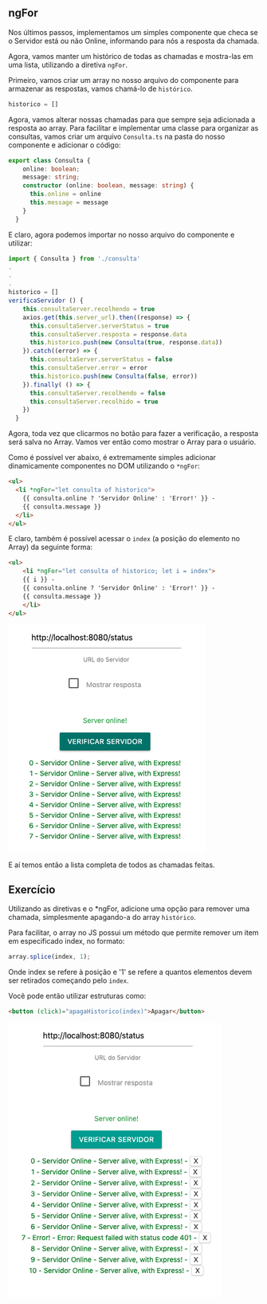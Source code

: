 ## ngFor

Nos últimos passos, implementamos um simples componente que checa se o Servidor está ou não Online, informando para nós a resposta da chamada.

Agora, vamos manter um histórico de todas as chamadas e mostra-las em uma lista, utilizando a diretiva `ngFor`.

Primeiro, vamos criar um array no nosso arquivo do componente para armazenar as respostas, vamos chamá-lo de `histórico`.

```typescript
historico = []
```

Agora, vamos alterar nossas chamadas para que sempre seja adicionada a resposta ao array. Para facilitar e implementar uma classe para organizar as consultas, vamos criar um arquivo `Consulta.ts` na pasta do nosso componente e adicionar o código:

```typescript
export class Consulta {
    online: boolean;
    message: string;
    constructor (online: boolean, message: string) {
      this.online = online
      this.message = message
    }
  }
```

E claro, agora podemos importar no nosso arquivo do componente e utilizar:

```typescript
import { Consulta } from './consulta'
.
.
.
historico = []
verificaServidor () {
    this.consultaServer.recolhendo = true
    axios.get(this.server_url).then((response) => {
      this.consultaServer.serverStatus = true
      this.consultaServer.resposta = response.data
      this.historico.push(new Consulta(true, response.data))
    }).catch((error) => {
      this.consultaServer.serverStatus = false
      this.consultaServer.error = error
      this.historico.push(new Consulta(false, error))
    }).finally( () => {
      this.consultaServer.recolhendo = false
      this.consultaServer.recolhido = true
    })
  }
```

Agora, toda vez que clicarmos no botão para fazer a verificação, a resposta será salva no Array. Vamos ver então como mostrar o Array para o usuário.

Como é possível ver abaixo, é extremamente simples adicionar dinamicamente componentes no DOM utilizando o `*ngFor`:

```html
<ul>
  <li *ngFor="let consulta of historico">
    {{ consulta.online ? 'Servidor Online' : 'Error!' }} - 
    {{ consulta.message }}
  </li>
</ul>
```

E claro, também é possível acessar o `index` (a posição do elemento no Array) da seguinte forma:

```html
<ul>
	<li *ngFor="let consulta of historico; let i = index">
  	{{ i }} - 
  	{{ consulta.online ? 'Servidor Online' : 'Error!' }} - 
  	{{ consulta.message }}
	</li>
</ul>
```

![image-20191110210058114](assets/image-20191110210058114.png)

E aí temos então a lista completa de todos as chamadas feitas.



## Exercício

Utilizando as diretivas e o *ngFor, adicione uma opção para remover uma chamada, simplesmente apagando-a do array `histórico`. 

Para facilitar, o array no JS possui um método que permite remover um item em especificado index, no formato:

```js
array.splice(index, 1);
```

Onde index se refere à posição e '1' se refere a quantos elementos devem ser retirados começando pelo `index`.

Você pode então utilizar estruturas como:

```html
<button (click)="apagaHistorico(index)">Apagar</button>
```

![image-20191110212453006](assets/image-20191110212453006.png)
